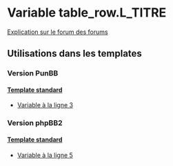 # Variable table_row.L_TITRE
[Explication sur le forum des forums](http://forum.forumactif.com/t294113-listing-des-variables#table_row.L_TITRE)
## Utilisations dans les templates
### Version PunBB
#### [Template standard](punbb/standard.md)
* [Variable à la ligne 3](../punbb/standard.tpl#L3)
### Version phpBB2
#### [Template standard](subsilver/standard.md)
* [Variable à la ligne 5](../subsilver/standard.tpl#L5)
